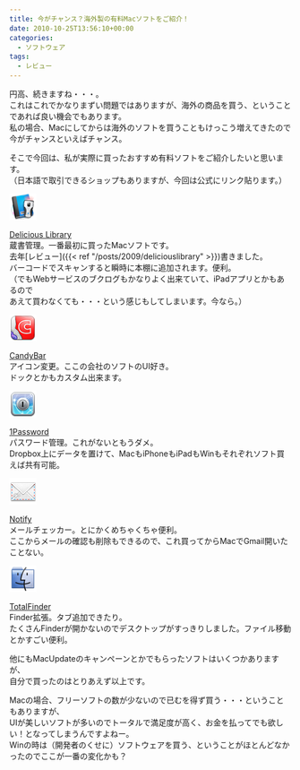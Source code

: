 ```yaml
---
title: 今がチャンス？海外製の有料Macソフトをご紹介！
date: 2010-10-25T13:56:10+00:00
categories:
  - ソフトウェア
tags:
  - レビュー
---
```

円高、続きますね・・・。  
これはこれでかなりまずい問題ではありますが、海外の商品を買う、ということであれば良い機会でもあります。  
私の場合、Macにしてからは海外のソフトを買うこともけっこう増えてきたので今がチャンスといえばチャンス。

そこで今回は、私が実際に買ったおすすめ有料ソフトをご紹介したいと思います。  
（日本語で取引できるショップもありますが、今回は公式にリンク貼ります。）

![Delicious_Library_2](./delicious_library_2.png)

[Delicious Library][1]  
蔵書管理。一番最初に買ったMacソフトです。  
去年[レビュー]({{< ref "/posts/2009/deliciouslibrary" >}})書きました。  
バーコードでスキャンすると瞬時に本棚に追加されます。便利。  
（でもWebサービスのブクログもかなりよく出来ていて、iPadアプリとかもあるので  
あえて買わなくても・・・という感じもしてしまいます。今なら。）

![CandyBar](./candybar.png)

[CandyBar][3]  
アイコン変更。ここの会社のソフトのUI好き。  
ドックとかもカスタム出来ます。

![1Password](./1password1.png)

[1Password][4]  
パスワード管理。これがないともうダメ。  
Dropbox上にデータを置けて、MacもiPhoneもiPadもWinもそれぞれソフト買えば共有可能。

![Notify](./notify.png)

[Notify][5]  
メールチェッカー。とにかくめちゃくちゃ便利。  
ここからメールの確認も削除もできるので、これ買ってからMacでGmail開いたことない。

![TotalFinder](./totalfinder.png)

[TotalFinder][6]  
Finder拡張。タブ追加できたり。  
たくさんFinderが開かないのでデスクトップがすっきりしました。ファイル移動とかすごい便利。

他にもMacUpdateのキャンペーンとかでもらったソフトはいくつかありますが、  
自分で買ったのはとりあえず以上です。

Macの場合、フリーソフトの数が少ないので已むを得ず買う・・・ということもありますが、  
UIが美しいソフトが多いのでトータルで満足度が高く、お金を払ってでも欲しい！となってしまうんですよねー。  
Winの時は（開発者のくせに）ソフトウェアを買う、ということがほとんどなかったのでここが一番の変化かも？

 [1]: http://www.delicious-monster.com/
 [3]: http://www.panic.com/candybar/
 [4]: http://agilewebsolutions.com/products/1Password
 [5]: http://vibealicious.com/apps/notify/
 [6]: http://totalfinder.binaryage.com/
